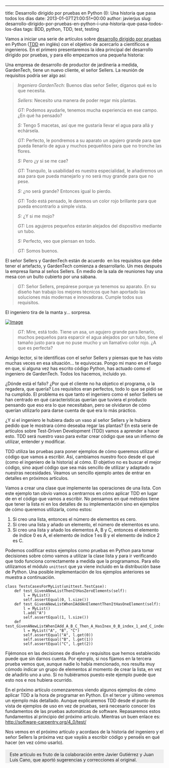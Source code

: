 ---
title: Desarrollo dirigido por pruebas en Python (I): Una historia que pasa todos los días
date: 2013-01-07T21:00:51+00:00
author: javierjus
slug: desarrollo-dirigido-por-pruebas-en-python-i-una-historia-que-pasa-todos-los-dias
tags: BDD, python, TDD, test, testing

Vamos a iniciar una serie de artículos sobre [desarrollo dirigido por pruebas](http://es.wikipedia.org/wiki/Desarrollo_guiado_por_pruebas) en Python ([TDD](http://en.wikipedia.org/wiki/Test-driven_development) en inglés) con el objetivo de acercarlo a científicos e ingenieros. En el primero presentaremos la idea principal del desarrollo dirigido por pruebas, y para ello empezamos una pequeña historia:

Una empresa de desarrollo de productor de jardinería a medida, GardenTech, tiene un nuevo cliente, el señor Sellers. La reunión de requisitos podría ser algo así:

> _Ingeniero GardenTech:_ Buenos días señor Seller, díganos qué es lo que necesita.
> 
> _Sellers_: Necesito una manera de poder regar mis plantas.
> 
> _GT:_ Podemos ayudarle, tenemos mucha experiencia en ese campo. ¿En qué ha pensado?
> 
> _S:_ Tengo 5 macetas, así que me gustaría llevar el agua para allá y echársela.
> 
> _GT:_ Perfecto, le pondremos a su aparato un agujero grande para que pueda llenarlo de agua y muchos pequeñitos para que no tronche las flores.
> 
> _S:_ Pero ¿y si se me cae?
> 
> _GT:_ Tranquilo, la usabilidad es nuestra especialidad, le añadiremos un asa para que pueda manejarlo y no será muy grande para que no pese.
> 
> _S:_ ¿no será grande? Entonces igual lo pierdo.
> 
> _GT:_ Todo está pensado, le daremos un color rojo brillante para que pueda encontrarlo a simple vista.
> 
> _S:_ ¿Y si me mojo?
> 
> _GT:_ Los agujeros pequeños estarán alejados del dispositivo mediante un tubo.
> 
> _S:_ Perfecto, veo que piensan en todo.
> 
> _GT:_ Somos buenos.

El señor Sellers y GardenTech están de acuerdo  en los requisitos que debe tener el artefacto, y GardenTech comienza a desarrollarlo. Un mes después la empresa llama al seños Sellers. En medio de la sala de reuniones hay una mesa con un bulto cubierto por una sábana.

<!--more-->

> _GT:_ Señor Sellers, prepárese porque ya tenemos su aparato. En su diseño han trabajo los mejores técnicos que han aportado las soluciones más modernas e innovadoras. Cumple todos sus requisitos.

El ingeniero tira de la manta y… sorpresa.

[<img class="size-full wp-image aligncenter" id="i-1381" alt="Image" src="http://pybonacci.org/wp-content/uploads/2012/12/regadera.jpg?w=257" />](http://pybonacci.org/wp-content/uploads/2012/12/regadera.jpg)

> _GT_: Mire, está todo. Tiene un asa, un agujero grande para llenarlo, muchos pequeños para esparcir el agua alejados por un tubo, tiene el tamaño justo para que no puse mucho y un llamativo color rojo. ¿A que es perfecta?

Amigo lector, si te identificas con el señor Sellers y piensas que te has visto muchas veces en esa situación… te equivocas. Pongo mi mano en el fuego en que, si alguna vez has escrito código Python, has actuado como el ingeniero de GardenTech. Todos los hacemos, incluido yo.

¿Dónde está el fallo? ¿Por qué el cliente no ha objetico el programa, o la regadera, que quería? Los requisitos eran perfectos, todo lo que se pidió se ha cumplido. El problema es que tanto el ingeniero como el señor Sellers se han centrado en qué características querían que tuviera el producto pensando que eso era lo que necesitaban, pero se olvidaron de cómo querían utilizarlo para darse cuenta de qué era lo más práctico.

¿Y si el ingeniero le hubiera dado un vaso al señor Sellers y le hubiera pedido que le mostrara cómo deseaba regar las plantas? En esta serie de artículos sobre Test-Driven Development (TDD) vamos a aprender a hacer esto. TDD será nuestro vaso para evitar crear código que sea un infierno de utilizar, entender y modificar.

TDD utiliza las pruebas para poner ejemplos de cómo queremos utilizar el código que vamos a escribir. Así, cambiamos nuestro foco desde el qué (como el ingeniero de la historia) al cómo. El objetivo no es buscar el mejor código, sino aquel código que sea más sencillo de utilizar y adaptado a nuestras necesidades. Veamos un sencillo ejemplo antes de entrar en detalles en próximos artículos.

Vamos a crear una clase que implemente las operaciones de una lista. Con este ejemplo tan obvio vamos a centrarnos en cómo aplicar TDD en lugar de en el código que vamos a escribir. No pensamos en qué métodos tiene que tener la lista ni en los detalles de su implementación sino en ejemplos de cómo queremos utilizarla, como estos:

  1. Si creo una lista, entonces el número de elementos es cero.
  2. Si creo una lista y añado un elemento, el número de elementos es uno.
  3. Si creo una lista y añado los elementos A, B y C, entonces el elemento de índice 0 es A, el elemento de índice 1 es B y el elemento de índice 2 es C.

Podemos codificar estos ejemplos como pruebas en Python para tomar decisiones sobre cómo vamos a utilizar la clase lista y para ir verificando que todo funciona correctamente a medida que la programamos. Para ello utilizamos el módulo `unittest` que ya viene incluido en la distribución base de Python. Una posible implementación de los ejemplos anteriores se muestra a continuación.

<pre><code class="language-python">class TestsCasesForMyList(unittest.TestCase):
    def test_GivenANewListThenItHasZeroElements(self):
        l = MyList()
        self.assertEqual(0, l.size())
    def test_GivenANewListWhenIAddAnElementThenItHasOneElement(self):
        l = MyList()
        l.add("A")
        self.assertEqual(1, l.size())
    def test_GivenANewListWhenIAdd_A_B_C_Then_A_HasInex_0_B_index_1_and_C_index_2(self):
        l = MyList("A", "B", "C")
        self.assertEqual("A", l.get(0))
        self.assertEqual("B", l.get(1))
        self.assertEqual("C", l.get(2))</code></pre>

Fijémonos en las decisiones de diseño y requisitos que hemos establecido puede que sin darnos cuenta. Por ejemplo, si nos fijamos en la tercera prueba vemos que, aunque nadie lo había mencionado, nos resulta muy cómodo indicar un grupo de elementos al momento de crear la lista, en vez de añadirlo uno a uno. Si no hubiéramos puesto este ejemplo puede que esto nos e nos hubiera ocurrido.

En el próximo artículo comenzaremos viendo algunos ejemplos de cómo aplicar TDD a la hora de programar en Python. En el tercer y último veremos un ejemplo más detallado. Aunque explicaremos TDD desde el punto de vista de ejemplos de uso en vez de pruebas, será necesario conocer los fundamentos de las pruebas automáticas de software. Repasaremos estos fundamentos al principio del próximo artículo. Mientras un buen enlace es: <http://software-carpentry.org/4_0/test/>

Nos vemos en el próximo artículo y acordaos de la historia del ingeniero y el señor Sellers la próxima vez que vayáis a escribir código y penséis en qué hacer (en vez cómo usarlo).

<div style="background-color:#eee;padding:.5em 1em .15em;margin-bottom:1em;">
  Este artículo es fruto de la colaboración entre Javier Gutiérrez y Juan Luis Cano, que aportó sugerencias y correcciones al original.
</div>